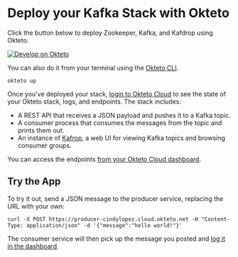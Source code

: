# Deploy your Kafka Stack with Okteto

Click the button below to deploy Zookeeper, Kafka, and Kafdrop using Okteto.

[![Develop on Okteto](https://okteto.com/develop-okteto.svg)](https://cloud.okteto.com/deploy)

You can also do it from your terminal using the [Okteto CLI](https://github.com/okteto/okteto).

```
okteto up
```

Once you've deployed your stack, [login to Okteto Cloud](https://cloud.okteto.com) to see the state of your Okteto stack, logs, and endpoints. The stack includes:

- A REST API that receives a JSON payload and pushes it to a Kafka topic.
- A consumer process that consumes the messages from the topic and prints them out.  
- An instance of [Kafrop](https://github.com/obsidiandynamics/kafdrop), a web UI for viewing Kafka topics and browsing consumer groups. 

You can access the endpoints [from your Okteto Cloud dashboard](https://cloud.okteto.com).

## Try the App

To try it out, send a JSON message to the producer service, replacing the URL with your own:

```
curl -X POST https://producer-cindylopez.cloud.okteto.net -H "Content-Type: application/json" -d '{"message":"hello world!"}'
```

The consumer service will then pick up the message you posted and [log it in the dashboard](https://cloud.okteto.com).
